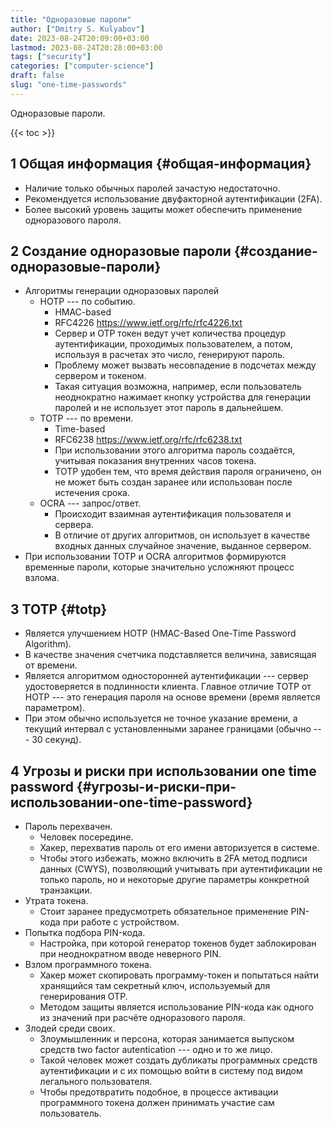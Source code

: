 ```yaml
---
title: "Одноразовые пароли"
author: ["Dmitry S. Kulyabov"]
date: 2023-08-24T20:09:00+03:00
lastmod: 2023-08-24T20:28:00+03:00
tags: ["security"]
categories: ["computer-science"]
draft: false
slug: "one-time-passwords"
---
```


Одноразовые пароли.

<!--more-->

{{< toc >}}


## <span class="section-num">1</span> Общая информация {#общая-информация}

-   Наличие только обычных паролей зачастую недостаточно.
-   Рекомендуется использование двуфакторной аутентификации (2FA).
-   Более высокий уровень защиты может обеспечить применение одноразового пароля.


## <span class="section-num">2</span> Создание одноразовые пароли {#создание-одноразовые-пароли}

-   Алгоритмы генерации одноразовых паролей
    -   HOTP --- по событию.
        -   HMAC-based
        -   RFC4226 <https://www.ietf.org/rfc/rfc4226.txt>
        -   Сервер и ОТР токен ведут учет количества процедур аутентификации, проходимых пользователем, а потом, используя в расчетах это число, генерируют пароль.
        -   Проблему может вызвать несовпадение в подсчетах между сервером и токеном.
        -   Такая ситуация возможна, например, если пользователь неоднократно нажимает кнопку устройства для генерации паролей и не использует этот пароль в дальнейшем.
    -   TOTP --- по времени.
        -   Time-based
        -   RFC6238 <https://www.ietf.org/rfc/rfc6238.txt>
        -   При использовании этого алгоритма пароль создаётся, учитывая показания внутренних часов токена.
        -   ТОТР удобен тем, что время действия пароля ограничено, он не может быть создан заранее или использован после истечения срока.
    -   OCRA --- запрос/ответ.
        -   Происходит взаимная аутентификация пользователя и сервера.
        -   В отличие от других алгоритмов, он использует в качестве входных данных случайное значение, выданное сервером.
-   При использовании TOTP и OCRA алгоритмов формируются временные пароли, которые значительно усложняют процесс взлома.


## <span class="section-num">3</span> TOTP {#totp}

-   Является улучшением HOTP (HMAC-Based One-Time Password Algorithm).
-   В качестве значения счетчика подставляется величина, зависящая от времени.
-   Является алгоритмом односторонней аутентификации --- сервер удостоверяется в подлинности клиента.
    Главное отличие TOTP от HOTP --- это генерация пароля на основе времени (время является параметром).
-   При этом обычно используется не точное указание времени, а текущий интервал с установленными заранее границами (обычно --- 30 секунд).


## <span class="section-num">4</span> Угрозы и риски при использовании one time password {#угрозы-и-риски-при-использовании-one-time-password}

-   Пароль перехвачен.
    -   Человек посередине.
    -   Хакер, перехватив пароль от его имени авторизуется в системе.
    -   Чтобы этого избежать, можно включить в 2FA метод подписи данных (CWYS), позволяющий учитывать при аутентификации не только пароль, но и некоторые другие параметры конкретной транзакции.
-   Утрата токена.
    -   Стоит заранее предусмотреть обязательное применение PIN-кода при работе с устройством.
-   Попытка подбора PIN-кода.
    -   Настройка, при которой генератор токенов будет заблокирован при неоднократном вводе неверного PIN.
-   Взлом программного токена.
    -   Хакер может скопировать программу-токен и попытаться найти хранящийся там секретный ключ, используемый для генерирования ОТР.
    -   Методом защиты является использование PIN-кода как одного из значений при расчёте одноразового пароля.
-   Злодей среди своих.
    -   Злоумышленник и персона, которая занимается выпуском средств two factor autentication --- одно и то же лицо.
    -   Такой человек может создать дубликаты программных средств аутентификации и с их помощью войти в систему под видом легального пользователя.
    -   Чтобы предотвратить подобное, в процессе активации программного токена должен принимать участие сам пользователь.
